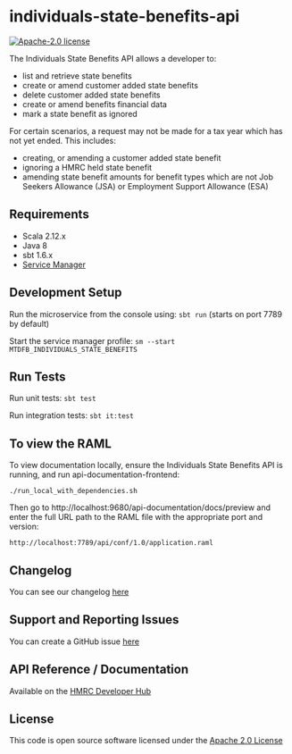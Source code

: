 individuals-state-benefits-api
========================

[![Apache-2.0 license](http://img.shields.io/badge/license-Apache-blue.svg)](http://www.apache.org/licenses/LICENSE-2.0.html)

The Individuals State Benefits API allows a developer to:                                                      
- list and retrieve state benefits
- create or amend customer added state benefits
- delete customer added state benefits
- create or amend benefits financial data
- mark a state benefit as ignored

For certain scenarios, a request may not be made for a tax year which has not yet ended. This includes:
- creating, or amending a customer added state benefit
- ignoring a HMRC held state benefit
- amending state benefit amounts for benefit types which are not Job Seekers Allowance (JSA) or Employment Support Allowance (ESA)

## Requirements
- Scala 2.12.x
- Java 8
- sbt 1.6.x
- [Service Manager](https://github.com/hmrc/service-manager)

## Development Setup
Run the microservice from the console using: `sbt run` (starts on port 7789 by default)

Start the service manager profile: `sm --start MTDFB_INDIVIDUALS_STATE_BENEFITS`
 
## Run Tests
Run unit tests: `sbt test`

Run integration tests: `sbt it:test`

## To view the RAML
To view documentation locally, ensure the Individuals State Benefits API is running, and run api-documentation-frontend:

```
./run_local_with_dependencies.sh
```

Then go to http://localhost:9680/api-documentation/docs/preview and enter the full URL path to the RAML file with the appropriate port and version:

```
http://localhost:7789/api/conf/1.0/application.raml
```

## Changelog

You can see our changelog [here](https://github.com/hmrc/income-tax-mtd-changelog/wiki)

## Support and Reporting Issues

You can create a GitHub issue [here](https://github.com/hmrc/income-tax-mtd-changelog/issues)

## API Reference / Documentation 
Available on the [HMRC Developer Hub](https://developer.service.hmrc.gov.uk/api-documentation/docs/api/service/individuals-state-benefits-api/1.0)

## License
This code is open source software licensed under the [Apache 2.0 License]("http://www.apache.org/licenses/LICENSE-2.0.html")